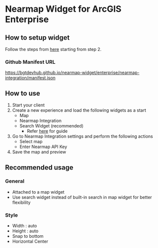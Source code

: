 # Nearmap Widget for ArcGIS Enterprise

## How to setup widget

Follow the steps from [here](https://www.esri.com/arcgis-blog/products/arcgis-enterprise/developers/add-experience-builder-custom-widgets-in-arcgis-enterprise/) starting from step 2.

### Github Manifest URL

https://bgtdevhub.github.io/nearmap-widget/enterprise/nearmap-integration/manifest.json

## How to use

1. Start your client
2. Create a new experience and load the following widgets as a start
   - Map
   - Nearmap Integration
   - Search Widget (recommended)
     - Refer [here](https://developers.arcgis.com/experience-builder/guide/search-widget/) for guide
3. Go to Nearmap Integration settings and perform the following actions
   - Select map
   - Enter Nearmap API Key
4. Save the map and preview

## Recommended usage

### General

- Attached to a map widget
- Use search widget instead of built-in search in map widget for better flexibility

### Style

- Width : auto
- Height : auto
- Snap to bottom
- Horizontal Center
